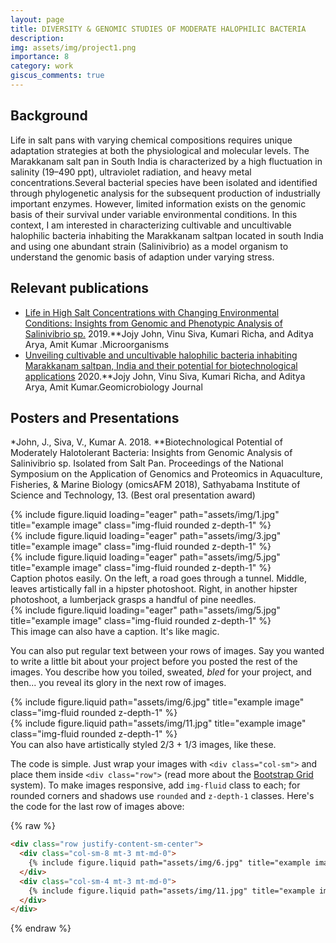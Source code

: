 ```yaml
---
layout: page
title: DIVERSITY & GENOMIC STUDIES OF MODERATE HALOPHILIC BACTERIA
description: 
img: assets/img/project1.png
importance: 8
category: work
giscus_comments: true
---
```

## Background
Life in salt pans with varying chemical compositions requires unique adaptation strategies at both the physiological and molecular levels. The Marakkanam salt pan in South India is characterized by a high fluctuation in salinity (19–490 ppt), ultraviolet radiation, and heavy metal concentrations.Several bacterial species have been isolated and identified through phylogenetic analysis for the subsequent production of industrially important enzymes. However, limited information exists on the genomic basis of their survival under variable environmental conditions. In this context, I am interested in characterizing cultivable and uncultivable halophilic bacteria inhabiting the Marakkanam saltpan located in south India and using one abundant strain (Salinivibrio) as a model organism to understand the genomic basis of adaption under varying stress. 

## Relevant publications
 * [Life in High Salt Concentrations with Changing Environmental Conditions: Insights from Genomic and Phenotypic Analysis of Salinivibrio sp.](https://www.mdpi.com/2076-2607/7/11/577) 2019.**Jojy John, Vinu Siva, Kumari Richa, and Aditya Arya, Amit Kumar .Microorganisms
 * [Unveiling cultivable and uncultivable halophilic bacteria inhabiting Marakkanam saltpan, India and their potential for biotechnological applications](https://www.tandfonline.com/doi/pdf/10.1080/01490451.2020.1764676) 2020.**Jojy John, Vinu Siva, Kumari Richa, and Aditya Arya, Amit Kumar.Geomicrobiology Journal

## Posters and Presentations
*John, J., Siva, V., Kumar A. 2018. **Biotechnological Potential of Moderately Halotolerant Bacteria: Insights from Genomic Analysis of Salinivibrio sp. Isolated from Salt Pan. Proceedings of the National
Symposium on the Application of Genomics and Proteomics in Aquaculture, Fisheries, & Marine Biology (omicsAFM 2018), Sathyabama Institute of Science and Technology, 13. (Best oral presentation award)


<div class="row">
    <div class="col-sm mt-3 mt-md-0">
        {% include figure.liquid loading="eager" path="assets/img/1.jpg" title="example image" class="img-fluid rounded z-depth-1" %}
    </div>
    <div class="col-sm mt-3 mt-md-0">
        {% include figure.liquid loading="eager" path="assets/img/3.jpg" title="example image" class="img-fluid rounded z-depth-1" %}
    </div>
    <div class="col-sm mt-3 mt-md-0">
        {% include figure.liquid loading="eager" path="assets/img/5.jpg" title="example image" class="img-fluid rounded z-depth-1" %}
    </div>
</div>
<div class="caption">
    Caption photos easily. On the left, a road goes through a tunnel. Middle, leaves artistically fall in a hipster photoshoot. Right, in another hipster photoshoot, a lumberjack grasps a handful of pine needles.
</div>
<div class="row">
    <div class="col-sm mt-3 mt-md-0">
        {% include figure.liquid loading="eager" path="assets/img/5.jpg" title="example image" class="img-fluid rounded z-depth-1" %}
    </div>
</div>
<div class="caption">
    This image can also have a caption. It's like magic.
</div>

You can also put regular text between your rows of images.
Say you wanted to write a little bit about your project before you posted the rest of the images.
You describe how you toiled, sweated, _bled_ for your project, and then... you reveal its glory in the next row of images.

<div class="row justify-content-sm-center">
    <div class="col-sm-8 mt-3 mt-md-0">
        {% include figure.liquid path="assets/img/6.jpg" title="example image" class="img-fluid rounded z-depth-1" %}
    </div>
    <div class="col-sm-4 mt-3 mt-md-0">
        {% include figure.liquid path="assets/img/11.jpg" title="example image" class="img-fluid rounded z-depth-1" %}
    </div>
</div>
<div class="caption">
    You can also have artistically styled 2/3 + 1/3 images, like these.
</div>

The code is simple.
Just wrap your images with `<div class="col-sm">` and place them inside `<div class="row">` (read more about the <a href="https://getbootstrap.com/docs/4.4/layout/grid/">Bootstrap Grid</a> system).
To make images responsive, add `img-fluid` class to each; for rounded corners and shadows use `rounded` and `z-depth-1` classes.
Here's the code for the last row of images above:

{% raw %}

```html
<div class="row justify-content-sm-center">
  <div class="col-sm-8 mt-3 mt-md-0">
    {% include figure.liquid path="assets/img/6.jpg" title="example image" class="img-fluid rounded z-depth-1" %}
  </div>
  <div class="col-sm-4 mt-3 mt-md-0">
    {% include figure.liquid path="assets/img/11.jpg" title="example image" class="img-fluid rounded z-depth-1" %}
  </div>
</div>
```

{% endraw %}
